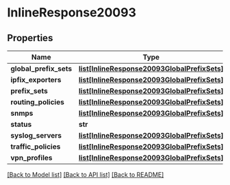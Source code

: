 # InlineResponse20093

## Properties
Name | Type | Description | Notes
------------ | ------------- | ------------- | -------------
**global_prefix_sets** | [**list[InlineResponse20093GlobalPrefixSets]**](InlineResponse20093GlobalPrefixSets.md) |  | [optional] 
**ipfix_exporters** | [**list[InlineResponse20093GlobalPrefixSets]**](InlineResponse20093GlobalPrefixSets.md) |  | [optional] 
**prefix_sets** | [**list[InlineResponse20093GlobalPrefixSets]**](InlineResponse20093GlobalPrefixSets.md) |  | [optional] 
**routing_policies** | [**list[InlineResponse20093GlobalPrefixSets]**](InlineResponse20093GlobalPrefixSets.md) |  | [optional] 
**snmps** | [**list[InlineResponse20093GlobalPrefixSets]**](InlineResponse20093GlobalPrefixSets.md) |  | [optional] 
**status** | **str** |  | [optional] 
**syslog_servers** | [**list[InlineResponse20093GlobalPrefixSets]**](InlineResponse20093GlobalPrefixSets.md) |  | [optional] 
**traffic_policies** | [**list[InlineResponse20093GlobalPrefixSets]**](InlineResponse20093GlobalPrefixSets.md) |  | [optional] 
**vpn_profiles** | [**list[InlineResponse20093GlobalPrefixSets]**](InlineResponse20093GlobalPrefixSets.md) |  | [optional] 

[[Back to Model list]](../README.md#documentation-for-models) [[Back to API list]](../README.md#documentation-for-api-endpoints) [[Back to README]](../README.md)

